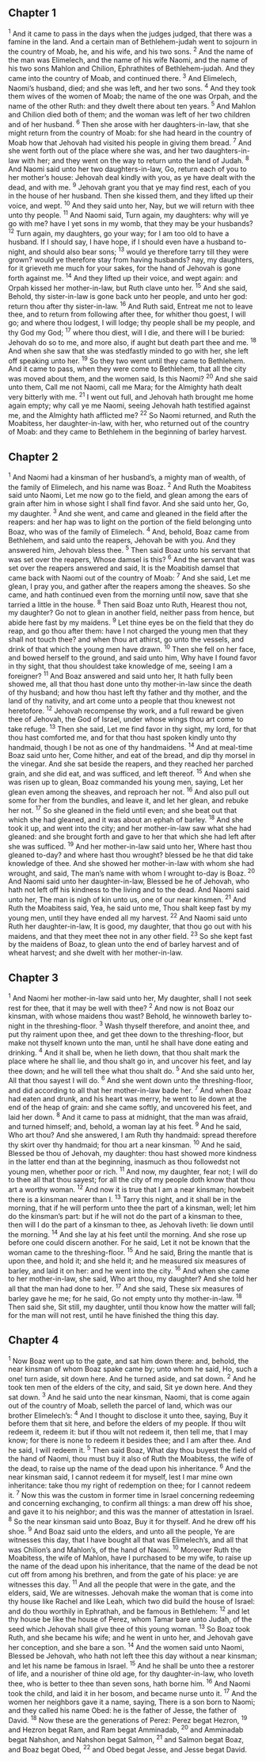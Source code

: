 ## Chapter 1

<sup>1</sup> And it came to pass in the days when the judges judged, that there was a famine in the land. And a certain man of Bethlehem-judah went to sojourn in the country of Moab, he, and his wife, and his two sons.
<sup>2</sup> And the name of the man was Elimelech, and the name of his wife Naomi, and the name of his two sons Mahlon and Chilion, Ephrathites of Bethlehem-judah. And they came into the country of Moab, and continued there.
<sup>3</sup> And Elimelech, Naomi’s husband, died; and she was left, and her two sons.
<sup>4</sup> And they took them wives of the women of Moab; the name of the one was Orpah, and the name of the other Ruth: and they dwelt there about ten years.
<sup>5</sup> And Mahlon and Chilion died both of them; and the woman was left of her two children and of her husband.
<sup>6</sup> Then she arose with her daughters-in-law, that she might return from the country of Moab: for she had heard in the country of Moab how that Jehovah had visited his people in giving them bread.
<sup>7</sup> And she went forth out of the place where she was, and her two daughters-in-law with her; and they went on the way to return unto the land of Judah.
<sup>8</sup> And Naomi said unto her two daughters-in-law, Go, return each of you to her mother’s house: Jehovah deal kindly with you, as ye have dealt with the dead, and with me.
<sup>9</sup> Jehovah grant you that ye may find rest, each of you in the house of her husband. Then she kissed them, and they lifted up their voice, and wept.
<sup>10</sup> And they said unto her, Nay, but we will return with thee unto thy people.
<sup>11</sup> And Naomi said, Turn again, my daughters: why will ye go with me? have I yet sons in my womb, that they may be your husbands?
<sup>12</sup> Turn again, my daughters, go your way; for I am too old to have a husband. If I should say, I have hope, if I should even have a husband to-night, and should also bear sons;
<sup>13</sup> would ye therefore tarry till they were grown? would ye therefore stay from having husbands? nay, my daughters, for it grieveth me much for your sakes, for the hand of Jehovah is gone forth against me.
<sup>14</sup> And they lifted up their voice, and wept again: and Orpah kissed her mother-in-law, but Ruth clave unto her.
<sup>15</sup> And she said, Behold, thy sister-in-law is gone back unto her people, and unto her god: return thou after thy sister-in-law.
<sup>16</sup> And Ruth said, Entreat me not to leave thee, and to return from following after thee, for whither thou goest, I will go; and where thou lodgest, I will lodge; thy people shall be my people, and thy God my God;
<sup>17</sup> where thou diest, will I die, and there will I be buried: Jehovah do so to me, and more also, if aught but death part thee and me.
<sup>18</sup> And when she saw that she was stedfastly minded to go with her, she left off speaking unto her.
<sup>19</sup> So they two went until they came to Bethlehem. And it came to pass, when they were come to Bethlehem, that all the city was moved about them, and the women said, Is this Naomi?
<sup>20</sup> And she said unto them, Call me not Naomi, call me Mara; for the Almighty hath dealt very bitterly with me.
<sup>21</sup> I went out full, and Jehovah hath brought me home again empty; why call ye me Naomi, seeing Jehovah hath testified against me, and the Almighty hath afflicted me?
<sup>22</sup> So Naomi returned, and Ruth the Moabitess, her daughter-in-law, with her, who returned out of the country of Moab: and they came to Bethlehem in the beginning of barley harvest.
## Chapter 2

<sup>1</sup> And Naomi had a kinsman of her husband’s, a mighty man of wealth, of the family of Elimelech, and his name was Boaz.
<sup>2</sup> And Ruth the Moabitess said unto Naomi, Let me now go to the field, and glean among the ears of grain after him in whose sight I shall find favor. And she said unto her, Go, my daughter.
<sup>3</sup> And she went, and came and gleaned in the field after the reapers: and her hap was to light on the portion of the field belonging unto Boaz, who was of the family of Elimelech.
<sup>4</sup> And, behold, Boaz came from Bethlehem, and said unto the reapers, Jehovah be with you. And they answered him, Jehovah bless thee.
<sup>5</sup> Then said Boaz unto his servant that was set over the reapers, Whose damsel is this?
<sup>6</sup> And the servant that was set over the reapers answered and said, It is the Moabitish damsel that came back with Naomi out of the country of Moab:
<sup>7</sup> And she said, Let me glean, I pray you, and gather after the reapers among the sheaves. So she came, and hath continued even from the morning until now, save that she tarried a little in the house.
<sup>8</sup> Then said Boaz unto Ruth, Hearest thou not, my daughter? Go not to glean in another field, neither pass from hence, but abide here fast by my maidens.
<sup>9</sup> Let thine eyes be on the field that they do reap, and go thou after them: have I not charged the young men that they shall not touch thee? and when thou art athirst, go unto the vessels, and drink of that which the young men have drawn.
<sup>10</sup> Then she fell on her face, and bowed herself to the ground, and said unto him, Why have I found favor in thy sight, that thou shouldest take knowledge of me, seeing I am a foreigner?
<sup>11</sup> And Boaz answered and said unto her, It hath fully been showed me, all that thou hast done unto thy mother-in-law since the death of thy husband; and how thou hast left thy father and thy mother, and the land of thy nativity, and art come unto a people that thou knewest not heretofore.
<sup>12</sup> Jehovah recompense thy work, and a full reward be given thee of Jehovah, the God of Israel, under whose wings thou art come to take refuge.
<sup>13</sup> Then she said, Let me find favor in thy sight, my lord, for that thou hast comforted me, and for that thou hast spoken kindly unto thy handmaid, though I be not as one of thy handmaidens.
<sup>14</sup> And at meal-time Boaz said unto her, Come hither, and eat of the bread, and dip thy morsel in the vinegar. And she sat beside the reapers, and they reached her parched grain, and she did eat, and was sufficed, and left thereof.
<sup>15</sup> And when she was risen up to glean, Boaz commanded his young men, saying, Let her glean even among the sheaves, and reproach her not.
<sup>16</sup> And also pull out some for her from the bundles, and leave it, and let her glean, and rebuke her not.
<sup>17</sup> So she gleaned in the field until even; and she beat out that which she had gleaned, and it was about an ephah of barley.
<sup>18</sup> And she took it up, and went into the city; and her mother-in-law saw what she had gleaned: and she brought forth and gave to her that which she had left after she was sufficed.
<sup>19</sup> And her mother-in-law said unto her, Where hast thou gleaned to-day? and where hast thou wrought? blessed be he that did take knowledge of thee. And she showed her mother-in-law with whom she had wrought, and said, The man’s name with whom I wrought to-day is Boaz.
<sup>20</sup> And Naomi said unto her daughter-in-law, Blessed be he of Jehovah, who hath not left off his kindness to the living and to the dead. And Naomi said unto her, The man is nigh of kin unto us, one of our near kinsmen.
<sup>21</sup> And Ruth the Moabitess said, Yea, he said unto me, Thou shalt keep fast by my young men, until they have ended all my harvest.
<sup>22</sup> And Naomi said unto Ruth her daughter-in-law, It is good, my daughter, that thou go out with his maidens, and that they meet thee not in any other field.
<sup>23</sup> So she kept fast by the maidens of Boaz, to glean unto the end of barley harvest and of wheat harvest; and she dwelt with her mother-in-law.
## Chapter 3

<sup>1</sup> And Naomi her mother-in-law said unto her, My daughter, shall I not seek rest for thee, that it may be well with thee?
<sup>2</sup> And now is not Boaz our kinsman, with whose maidens thou wast? Behold, he winnoweth barley to-night in the threshing-floor.
<sup>3</sup> Wash thyself therefore, and anoint thee, and put thy raiment upon thee, and get thee down to the threshing-floor, but make not thyself known unto the man, until he shall have done eating and drinking.
<sup>4</sup> And it shall be, when he lieth down, that thou shalt mark the place where he shall lie, and thou shalt go in, and uncover his feet, and lay thee down; and he will tell thee what thou shalt do.
<sup>5</sup> And she said unto her, All that thou sayest I will do.
<sup>6</sup> And she went down unto the threshing-floor, and did according to all that her mother-in-law bade her.
<sup>7</sup> And when Boaz had eaten and drunk, and his heart was merry, he went to lie down at the end of the heap of grain: and she came softly, and uncovered his feet, and laid her down.
<sup>8</sup> And it came to pass at midnight, that the man was afraid, and turned himself; and, behold, a woman lay at his feet.
<sup>9</sup> And he said, Who art thou? And she answered, I am Ruth thy handmaid: spread therefore thy skirt over thy handmaid; for thou art a near kinsman.
<sup>10</sup> And he said, Blessed be thou of Jehovah, my daughter: thou hast showed more kindness in the latter end than at the beginning, inasmuch as thou followedst not young men, whether poor or rich.
<sup>11</sup> And now, my daughter, fear not; I will do to thee all that thou sayest; for all the city of my people doth know that thou art a worthy woman.
<sup>12</sup> And now it is true that I am a near kinsman; howbeit there is a kinsman nearer than I.
<sup>13</sup> Tarry this night, and it shall be in the morning, that if he will perform unto thee the part of a kinsman, well; let him do the kinsman’s part: but if he will not do the part of a kinsman to thee, then will I do the part of a kinsman to thee, as Jehovah liveth: lie down until the morning.
<sup>14</sup> And she lay at his feet until the morning. And she rose up before one could discern another. For he said, Let it not be known that the woman came to the threshing-floor.
<sup>15</sup> And he said, Bring the mantle that is upon thee, and hold it; and she held it; and he measured six measures of barley, and laid it on her: and he went into the city.
<sup>16</sup> And when she came to her mother-in-law, she said, Who art thou, my daughter? And she told her all that the man had done to her.
<sup>17</sup> And she said, These six measures of barley gave he me; for he said, Go not empty unto thy mother-in-law.
<sup>18</sup> Then said she, Sit still, my daughter, until thou know how the matter will fall; for the man will not rest, until he have finished the thing this day.
## Chapter 4

<sup>1</sup> Now Boaz went up to the gate, and sat him down there: and, behold, the near kinsman of whom Boaz spake came by; unto whom he said, Ho, such a one! turn aside, sit down here. And he turned aside, and sat down.
<sup>2</sup> And he took ten men of the elders of the city, and said, Sit ye down here. And they sat down.
<sup>3</sup> And he said unto the near kinsman, Naomi, that is come again out of the country of Moab, selleth the parcel of land, which was our brother Elimelech’s:
<sup>4</sup> And I thought to disclose it unto thee, saying, Buy it before them that sit here, and before the elders of my people. If thou wilt redeem it, redeem it: but if thou wilt not redeem it, then tell me, that I may know; for there is none to redeem it besides thee; and I am after thee. And he said, I will redeem it.
<sup>5</sup> Then said Boaz, What day thou buyest the field of the hand of Naomi, thou must buy it also of Ruth the Moabitess, the wife of the dead, to raise up the name of the dead upon his inheritance.
<sup>6</sup> And the near kinsman said, I cannot redeem it for myself, lest I mar mine own inheritance: take thou my right of redemption on thee; for I cannot redeem it.
<sup>7</sup> Now this was the custom in former time in Israel concerning redeeming and concerning exchanging, to confirm all things: a man drew off his shoe, and gave it to his neighbor; and this was the manner of attestation in Israel.
<sup>8</sup> So the near kinsman said unto Boaz, Buy it for thyself. And he drew off his shoe.
<sup>9</sup> And Boaz said unto the elders, and unto all the people, Ye are witnesses this day, that I have bought all that was Elimelech’s, and all that was Chilion’s and Mahlon’s, of the hand of Naomi.
<sup>10</sup> Moreover Ruth the Moabitess, the wife of Mahlon, have I purchased to be my wife, to raise up the name of the dead upon his inheritance, that the name of the dead be not cut off from among his brethren, and from the gate of his place: ye are witnesses this day.
<sup>11</sup> And all the people that were in the gate, and the elders, said, We are witnesses. Jehovah make the woman that is come into thy house like Rachel and like Leah, which two did build the house of Israel: and do thou worthily in Ephrathah, and be famous in Bethlehem:
<sup>12</sup> and let thy house be like the house of Perez, whom Tamar bare unto Judah, of the seed which Jehovah shall give thee of this young woman.
<sup>13</sup> So Boaz took Ruth, and she became his wife; and he went in unto her, and Jehovah gave her conception, and she bare a son.
<sup>14</sup> And the women said unto Naomi, Blessed be Jehovah, who hath not left thee this day without a near kinsman; and let his name be famous in Israel.
<sup>15</sup> And he shall be unto thee a restorer of life, and a nourisher of thine old age, for thy daughter-in-law, who loveth thee, who is better to thee than seven sons, hath borne him.
<sup>16</sup> And Naomi took the child, and laid it in her bosom, and became nurse unto it.
<sup>17</sup> And the women her neighbors gave it a name, saying, There is a son born to Naomi; and they called his name Obed: he is the father of Jesse, the father of David.
<sup>18</sup> Now these are the generations of Perez: Perez begat Hezron,
<sup>19</sup> and Hezron begat Ram, and Ram begat Amminadab,
<sup>20</sup> and Amminadab begat Nahshon, and Nahshon begat Salmon,
<sup>21</sup> and Salmon begat Boaz, and Boaz begat Obed,
<sup>22</sup> and Obed begat Jesse, and Jesse begat David.